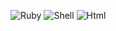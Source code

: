 
![Ruby](https://img.shields.io/badge/Ruby-CC342D?style=for-the-badge&logo=ruby&logoColor=white) ![Shell](https://img.shields.io/badge/Shell_Script-121011?style=for-the-badge&logo=gnu-bash&logoColor=white) ![Html](https://img.shields.io/badge/HTML-239120?style=for-the-badge&logo=html5&logoColor=white) 

